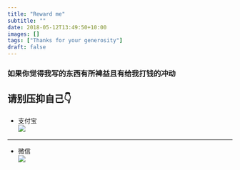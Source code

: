 ```yaml
---
title: "Reward me"
subtitle: ""
date: 2018-05-12T13:49:50+10:00
images: []
tags: ["Thanks for your generosity"]
draft: false
---
```

### 如果你觉得我写的东西有所裨益且有给我打钱的冲动
## 请别压抑自己👇  
* 支付宝  
<span>![](/image/alipay.jpg)</span>  

---

* 微信  
<span>![](/image/wechat.png)</span>  

